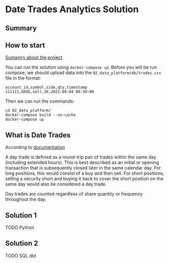# Date Trades Analytics Solution

## Summary



## How to start

[Sumamry about the project](https://docs.google.com/document/d/1PNHW8KjP0V_PIcy_UxWZDRM6w2AMLxKg1co-UmPbOyg/edit#heading=h.vvmlfmwbv2yp)

You can run the solution using `docker-compose up`. Before you will be run compose, we should upload data into the `02_data_platform/db/trades.csv` file in the format:

```
account_id,symbol,side,qty,timestamp
111111,GOOG,sell,10,2021-09-04 09:30:00
```
Then we can run the commands:

```
cd 02_data_platform/
docker-compose build --no-cache
docker-compose up
```

## What is Date Trades 
According to [documentation](https://docs.alpaca.markets/docs/user-protection)

A day trade is defined as a round-trip pair of trades within the same day (including extended hours). This is best described as an initial or opening transaction that is subsequently closed later in the same calendar day. For long positions, this would consist of a buy and then sell. For short positions, selling a security short and buying it back to cover the short position on the same day would also be considered a day trade.

Day trades are counted regardless of share quantity or frequency throughout the day.

## Solution 1

TODO Python

## Solution 2

TODO SQL dbt
